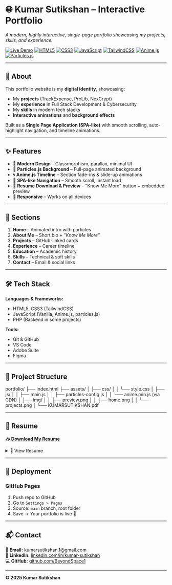# 🌐 Kumar Sutikshan – Interactive Portfolio
 
*A modern, highly interactive, single-page portfolio showcasing my projects, skills, and experience.*

[![Live Demo](https://img.shields.io/badge/Live_Demo-Click_Here-brightgreen?style=for-the-badge)](https://beyondspace1.github.io/portfolio/)
[![HTML5](https://img.shields.io/badge/HTML5-orange?logo=html5&logoColor=white)]()
[![CSS3](https://img.shields.io/badge/CSS3-blue?logo=css3&logoColor=white)]()
[![JavaScript](https://img.shields.io/badge/JavaScript-yellow?logo=javascript&logoColor=black)]()
[![TailwindCSS](https://img.shields.io/badge/TailwindCSS-38BDF8?logo=tailwindcss&logoColor=white)]()
[![Anime.js](https://img.shields.io/badge/Anime.js-red?logo=javascript&logoColor=white)]()
[![Particles.js](https://img.shields.io/badge/Particles.js-purple?logo=javascript&logoColor=white)]()

---

## 📜 About

This portfolio website is my **digital identity**, showcasing:
- My **projects** (TrackExpense, ProLib, NexCrypt)
- My **experience** in Full Stack Development & Cybersecurity
- My **skills** in modern tech stacks
- **Interactive animations** and **background effects**

Built as a **Single Page Application (SPA-like)** with smooth scrolling, auto-highlight navigation, and timeline animations.

---

## ✨ Features

- 🎨 **Modern Design** – Glassmorphism, parallax, minimal UI
- 🌌 **Particles.js Background** – Full-page animated background
- 🌀 **Anime.js Timeline** – Section fade-ins & slide-up animations
- 🚀 **SPA-like Navigation** – Smooth scroll, instant load
- 📄 **Resume Download & Preview** – "Know Me More" button + embedded preview
- 📱 **Responsive** – Works on all devices

---

## 📂 Sections

1. **Home** – Animated intro with particles  
2. **About Me** – Short bio + *"Know Me More"*  
3. **Projects** – GitHub-linked cards  
4. **Experience** – Career timeline  
5. **Education** – Academic history  
6. **Skills** – Technical & soft skills  
7. **Contact** – Email & social links

---

## 🛠️ Tech Stack

**Languages & Frameworks:**
- HTML5, CSS3 (TailwindCSS)
- JavaScript (Vanilla, Anime.js, particles.js)
- PHP (Backend in some projects)

**Tools:**
- Git & GitHub
- VS Code
- Adobe Suite
- Figma

---

## 📂 Project Structure

portfolio/
├── index.html
├── assets/
│ ├── css/
│ │ └── style.css
│ ├── js/
│ │ ├── main.js
│ │ ├── particles-config.js
│ │ └── anime.min.js (via CDN)
│ ├── img/
│ │ ├── preview.png
│ │ ├── home.png
│ │ └── projects.png
│ └── KUMARSUTIKSHAN.pdf


---

## 📄 Resume

📥 **[Download My Resume](assets/KUMARSUTIKSHAN.pdf)**

<details>
<summary>📜 View Resume</summary>

### **KUMAR SUTIKSHAN**  
📍 India | 📞 +91-9453993869 | 📧 [kumarsutikshan.1@gmail.com](mailto:kumarsutikshan.1@gmail.com)  
🔗 [LinkedIn](https://www.linkedin.com/in/kumar-sutikshan) | 💻 [GitHub](https://github.com/BeyondSpace1)

---

#### **Professional Summary**
Self-driven and detail-oriented Full Stack Web Developer with hands-on experience in PHP, MySQL, JavaScript, and modern frameworks. Skilled in UI/UX design, database architecture, and cybersecurity.

---

#### **Certifications**
- Advanced Executive Program in Cybersecurity – IIIT Bangalore & NPCI (2025)  
  *Enterprise Security, Web App Security, Malware Analysis, Ethical Hacking, VAPT*

---

#### **Projects**
- **TrackExpense** – Personal & team expense tracker with analytics ([GitHub](https://github.com/BeyondSpace1/expense-tracker))
- **NexCrypt** – Text encryption/decryption tool ([GitHub](https://github.com/BeyondSpace1/NexCrypt))
- **ProLib** – Library management system ([GitHub](https://github.com/BeyondSpace1/ProLib))

---

#### **Experience**
- **Full Stack Developer – Prashaar Innovations** *(May 2024 – April 2025)*  
  Built Core-PHP finance & healthcare apps, led backend integration, authored 50+ reports.

---

#### **Education**
- MCA – Mahatma Gandhi Kashi Vidyapith (2022–2024)  
- BCA – Dev Sanskriti Vishwavidyalaya (2019–2022)

---

#### **Skills**
- **Languages:** PHP, JavaScript, HTML5, CSS3, Python  
- **Frameworks/Libraries:** Bootstrap, TailwindCSS, jQuery, Anime.js, Particles.js, React, Next.js  
- **Databases:** MySQL, SQLite, MongoDB  
- **Tools:** Git, GitHub, WAMP/XAMPP, VS Code, Adobe Suite, Figma  
- **Concepts:** CRUD, REST APIs, Authentication, MVC, Data Encryption, UI/UX, Agile

---

</details>

---

## 🚀 Deployment

### **GitHub Pages**
1. Push repo to GitHub
2. Go to `Settings > Pages`
3. Source: `main` branch, root folder
4. Save → Your portfolio is live 🎉

---

## 📬 Contact

📧 **Email:** [kumarsutikshan.1@gmail.com](mailto:kumarsutikshan.1@gmail.com)  
🔗 **LinkedIn:** [linkedin.com/in/kumar-sutikshan](https://www.linkedin.com/in/kumar-sutikshan)  
💻 **GitHub:** [github.com/BeyondSpace1](https://github.com/BeyondSpace1)

---
**© 2025 Kumar Sutikshan**

